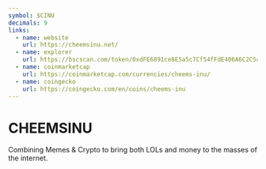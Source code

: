 ```yaml
---
symbol: $CINU
decimals: 9
links:
  - name: website
    url: https://cheemsinu.net/
  - name: explorer
    url: https://bscscan.com/token/0xdFE6891ce8E5a5c7Cf54fFdE406A6C2C54145F71
  - name: coinmarketcap
    url: https://coinmarketcap.com/currencies/cheems-inu/
  - name: coingecko
    url: https://coingecko.com/en/coins/cheems-inu
---
```


# CHEEMSINU

Combining Memes & Crypto to bring both LOLs and money to the masses of the internet.
